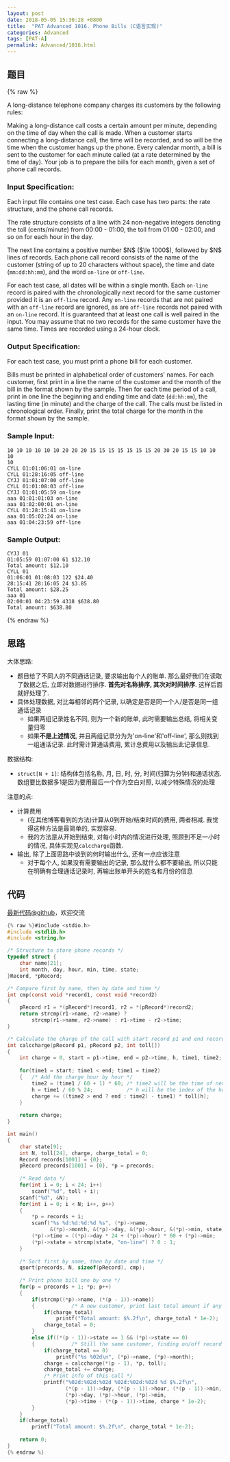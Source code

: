 ```yaml
---
layout: post
date: 2018-05-05 15:30:28 +0800
title:  "PAT Advanced 1016. Phone Bills (C语言实现)"
categories: Advanced
tags: [PAT-A]
permalink: Advanced/1016.html
---
```


## 题目

{% raw %}<div class="ques-view"><p>A long-distance telephone company charges its customers by the following rules:</p>
<p>Making a long-distance call costs a certain amount per minute, depending on the time of day when the call is made. When a customer starts connecting a long-distance call, the time will be recorded, and so will be the time when the customer hangs up the phone. Every calendar month, a bill is sent to the customer for each minute called (at a rate determined by the time of day). Your job is to prepare the bills for each month, given a set of phone call records.</p>
<h3 id="input-specification-">Input Specification:</h3>
<p>Each input file contains one test case. Each case has two parts: the rate structure, and the phone call records.</p>
<p>The rate structure consists of a line with 24 non-negative integers denoting the toll (cents/minute) from 00:00 - 01:00, the toll from 01:00 - 02:00, and so on for each hour in the day.</p>
<p>The next line contains a positive number <span>$N$</span> (<span>$\le 1000$</span>), followed by <span>$N$</span> lines of records. Each phone call record consists of the name of the customer (string of up to 20 characters without space), the time and date (<code>mm:dd:hh:mm</code>), and the word <code>on-line</code> or <code>off-line</code>.</p>
<p>For each test case, all dates will be within a single month. Each <code>on-line</code> record is paired with the chronologically next record for the same customer provided it is an <code>off-line</code> record. Any <code>on-line</code> records that are not paired with an <code>off-line</code> record are ignored, as are <code>off-line</code> records not paired with an <code>on-line</code> record. It is guaranteed that at least one call is well paired in the input. You may assume that no two records for the same customer have the same time. Times are recorded using a 24-hour clock.</p>
<h3 id="output-specification-">Output Specification:</h3>
<p>For each test case, you must print a phone bill for each customer.</p>
<p>Bills must be printed in alphabetical order of customers' names. For each customer, first print in a line the name of the customer and the month of the bill in the format shown by the sample. Then for each time period of a call, print in one line the beginning and ending time and date (<code>dd:hh:mm</code>), the lasting time (in minute) and the charge of the call. The calls must be listed in chronological order. Finally, print the total charge for the month in the format shown by the sample.</p>
<h3 id="sample-input-">Sample Input:</h3>
<pre><code class="lang-in">10 10 10 10 10 10 20 20 20 15 15 15 15 15 15 15 20 30 20 15 15 10 10 10
10
CYLL 01:01:06:01 on-line
CYLL 01:28:16:05 off-line
CYJJ 01:01:07:00 off-line
CYLL 01:01:08:03 off-line
CYJJ 01:01:05:59 on-line
aaa 01:01:01:03 on-line
aaa 01:02:00:01 on-line
CYLL 01:28:15:41 on-line
aaa 01:05:02:24 on-line
aaa 01:04:23:59 off-line
</code></pre>
<h3 id="sample-output-">Sample Output:</h3>
<pre><code class="lang-out">CYJJ 01
01:05:59 01:07:00 61 $12.10
Total amount: $12.10
CYLL 01
01:06:01 01:08:03 122 $24.40
28:15:41 28:16:05 24 $3.85
Total amount: $28.25
aaa 01
02:00:01 04:23:59 4318 $638.80
Total amount: $638.80
</code></pre>
</div>{% endraw %}

## 思路

大体思路:

- 题目给了不同人的不同通话记录, 要求输出每个人的账单. 那么最好我们在读取了数据之后, 立即对数据进行排序. **首先对名称排序, 其次对时间排序**. 这样后面就好处理了.
- 具体处理数据, 对比每相邻的两个记录, 以确定是否是同一个人/是否是同一组通话记录
  - 如果两组记录姓名不同, 则为一个新的账单, 此时需要输出总结, 将相关变量归零
  - 如果**不是上述情况**, 并且两组记录分为为'on-line'和'off-line', 那么则找到一组通话记录. 此时需计算通话费用, 累计总费用以及输出此记录信息.

数据结构:

- `struct[N + 1]`: 结构体包括名称, 月, 日, 时, 分, 时间(归算为分钟)和通话状态. 数组要比数据多1是因为要用最后一个作为空白对照, 以减少特殊情况的处理

注意的点:

- 计算费用
  - (在其他博客看到的方法)计算从0到开始/结束时间的费用, 两者相减. 我觉得这种方法是最简单的, 实现容易.
  - 我的方法是从开始到结束, 对每小时内的情况进行处理, 照顾到不足一小时的情况, 具体实现见`calccharge`函数.
- 输出, 除了上面思路中谈到的何时输出什么, 还有一点应该注意
  - 对于每个人, 如果没有需要输出的记录, 那么就什么都不要输出, 所以只能在明确有合理通话记录时, 再输出账单开头的姓名和月份的信息

## 代码

[最新代码@github](https://github.com/OliverLew/PAT/blob/master/PATAdvanced/1016.c)，欢迎交流
```c
{% raw %}#include <stdio.h>
#include <stdlib.h>
#include <string.h>

/* Structure to store phone records */
typedef struct {
    char name[21];
    int month, day, hour, min, time, state;
}Record, *pRecord;

/* Compare first by name, then by date and time */
int cmp(const void *record1, const void *record2)
{
    pRecord r1 = *(pRecord*)record1, r2 = *(pRecord*)record2;
    return strcmp(r1->name, r2->name) ? 
        strcmp(r1->name, r2->name) : r1->time - r2->time;
}

/* Calculate the charge of the call with start record p1 and end record p2 */
int calccharge(pRecord p1, pRecord p2, int toll[])
{
    int charge = 0, start = p1->time, end = p2->time, h, time1, time2;
    
    for(time1 = start; time1 < end; time1 = time2)
    {   /* Add the charge hour by hour */
        time2 = (time1 / 60 + 1) * 60; /* time2 will be the time of next hour */
        h = time1 / 60 % 24;           /* h will be the index of the hour */
        charge += ((time2 > end ? end : time2) - time1) * toll[h];
    }
    
    return charge;
}

int main()
{
    char state[9];
    int N, toll[24], charge, charge_total = 0;
    Record records[1001] = {0};
    pRecord precords[1001] = {0}, *p = precords;
    
    /* Read data */
    for(int i = 0; i < 24; i++)
        scanf("%d", toll + i);
    scanf("%d", &N);
    for(int i = 0; i < N; i++, p++)
    {
        *p = records + i;
        scanf("%s %d:%d:%d:%d %s", (*p)->name, 
              &(*p)->month, &(*p)->day, &(*p)->hour, &(*p)->min, state);
        (*p)->time = ((*p)->day * 24 + (*p)->hour) * 60 + (*p)->min;
        (*p)->state = strcmp(state, "on-line") ? 0 : 1;
    }
    
    /* Sort first by name, then by date and time */
    qsort(precords, N, sizeof(pRecord), cmp);
    
    /* Print phone bill one by one */
    for(p = precords + 1; *p; p++)
    { 
        if(strcmp((*p)->name, (*(p - 1))->name))
        {            /* A new customer, print last total amount if any */
            if(charge_total)
                printf("Total amount: $%.2f\n", charge_total * 1e-2);
            charge_total = 0;
        }
        else if((*(p - 1))->state == 1 && (*p)->state == 0)
        {            /* Still the same customer, finding on/off record pair */
            if(charge_total == 0)
                printf("%s %02d\n", (*p)->name, (*p)->month);
            charge = calccharge(*(p - 1), *p, toll);
            charge_total += charge;
            /* Print info of this call */
            printf("%02d:%02d:%02d %02d:%02d:%02d %d $%.2f\n", 
                   (*(p - 1))->day, (*(p - 1))->hour, (*(p - 1))->min,
                   (*p)->day, (*p)->hour, (*p)->min,
                   (*p)->time - (*(p - 1))->time, charge * 1e-2);  
        }
    }
    if(charge_total)
        printf("Total amount: $%.2f\n", charge_total * 1e-2);
    
    return 0;
}
{% endraw %}
```